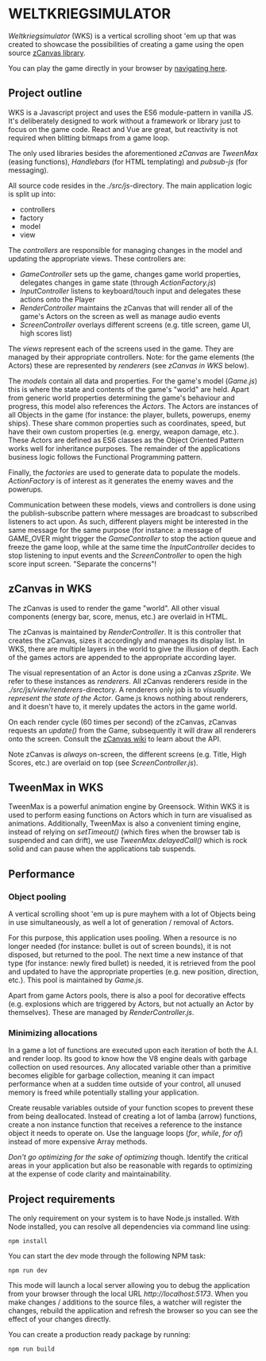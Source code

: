 # WELTKRIEGSIMULATOR

_Weltkriegsimulator_ (WKS) is a vertical scrolling shoot 'em up that was created to showcase the
possibilities of creating a game using the open source [zCanvas library](https://github.com/igorski/zCanvas).

You can play the game directly in your browser by [navigating here](https://www.igorski.nl/weltkriegsimulator).

## Project outline

WKS is a Javascript project and uses the ES6 module-pattern in vanilla JS. It's deliberately designed to work
without a framework or library just to focus on the game code. React and Vue are great, but reactivity
is not required when blitting bitmaps from a game loop.

The only used libraries besides the aforementioned _zCanvas_ are _TweenMax_ (easing functions),
_Handlebars_ (for HTML templating) and _pubsub-js_ (for messaging).

All source code resides in the _./src/js_-directory. The main application logic is split
up into:

 * controllers
 * factory
 * model
 * view

The _controllers_ are responsible for managing changes in the model and updating the appropriate views. These
controllers are:

 * _GameController_ sets up the game, changes game world properties, delegates changes in game state (through _ActionFactory.js_)
 * _InputController_ listens to keyboard/touch input and delegates these actions onto the Player
 * _RenderController_ maintains the zCanvas that will render all of the game's Actors on the screen as well as manage audio events
 * _ScreenController_ overlays different screens (e.g. title screen, game UI, high scores list)

The _views_ represent each of the screens used in the game. They are managed by their appropriate controllers.
Note: for the game elements (the Actors) these are represented by _renderers_ (see _zCanvas in WKS_ below).

The _models_ contain all data and properties. For the game's model (_Game.js_) this is where the
state and contents of the game's "world" are held. Apart from generic world properties determining the
game's behaviour and progress, this model also references the _Actors_. The Actors are instances of all
Objects in the game (for instance: the player, bullets, powerups, enemy ships). These share common properties
such as coordinates, speed, but have their own custom properties (e.g. energy, weapon damage, etc.). These
Actors are defined as ES6 classes as the Object Oriented Pattern works well for inheritance purposes. The
remainder of the applications business logic follows the Functional Programming pattern.

Finally, the _factories_ are used to generate data to populate the models. _ActionFactory_ is of interest as
it generates the enemy waves and the powerups.

Communication between these models, views and controllers is done using the publish-subscribe pattern where
messages are broadcast to subscribed listeners to act upon. As such, different players might be interested in
the same message for the same purpose (for instance: a message of GAME_OVER might trigger the _GameController_ to
stop the action queue and freeze the game loop, while at the same time the _InputController_ decides to stop
listening to input events and the _ScreenController_ to open the high score input screen. "Separate the concerns"!

## zCanvas in WKS

The zCanvas is used to render the game "world". All other visual components (energy bar, score, menus, etc.) are
overlaid in HTML.

The zCanvas is maintained by _RenderController_. It is this controller that creates the zCanvas, sizes it
accordingly and manages its display list. In WKS, there are multiple layers in the world to give the illusion
of depth. Each of the games actors are appended to the appropriate according layer.

The visual representation of an Actor is done using a zCanvas _zSprite_. We refer to these instances as
_renderers_. All zCanvas renderers reside in the _./src/js/view/renderers_-directory. A renderers only job is
to _visually represent the state of the Actor_. Game.js knows nothing about renderers, and it doesn't have to, it
merely updates the actors in the game world.

On each render cycle (60 times per second) of the zCanvas, zCanvas requests an _update()_ from the Game, subsequently
it will draw all renderers onto the screen. Consult the [zCanvas wiki](https://github.com/igorski/zCanvas/wiki) to
learn about the API.

Note zCanvas is _always_ on-screen, the different screens (e.g. Title, High Scores, etc.) are overlaid on top (see
_ScreenController.js_).

## TweenMax in WKS

TweenMax is a powerful animation engine by Greensock. Within WKS it is used to perform easing functions on
Actors which in turn are visualised as animations. Additionally, TweenMax is also a convenient timing engine, instead
of relying on _setTimeout()_ (which fires when the browser tab is suspended and can drift), we use _TweenMax.delayedCall()_
which is rock solid and can pause when the applications tab suspends.

## Performance

### Object pooling

A vertical scrolling shoot 'em up is pure mayhem with a lot of Objects being in use simultaneously, as well
a lot of generation / removal of Actors.

For this purpose, this application uses pooling. When a resource is no longer needed (for instance: bullet
is out of screen bounds), it is not disposed, but returned to the pool. The next time a new instance of
that type (for instance: newly fired bullet) is needed, it is retrieved from the pool and updated to have
the appropriate properties (e.g. new position, direction, etc.). This pool is maintained by _Game.js_.

Apart from game Actors pools, there is also a pool for decorative effects (e.g. explosions which are
triggered by Actors, but not actually an Actor by themselves). These are managed by _RenderController.js_.

### Minimizing allocations

In a game a lot of functions are executed upon each iteration of both the A.I. and render loop. Its good
to know how the V8 engine deals with garbage collection on used resources. Any allocated variable other
than a primitive becomes eligible for garbage collection, meaning it can impact performance when at a sudden
time outside of your control, all unused memory is freed while potentially stalling your application.

Create reusable variables outside of your function scopes to prevent these from being deallocated. Instead
of creating a lot of lamba (arrow) functions, create a non instance function that receives a reference to
the instance object it needs to operate on. Use the language loops (_for_, _while_, _for of_) instead of
more expensive Array methods.

_Don't go optimizing for the sake of optimizing_ though. Identify the critical areas in your application
but also be reasonable with regards to optimizing at the expense of code clarity and maintainability.

## Project requirements

The only requirement on your system is to have Node.js installed. With Node installed, you can resolve all
dependencies via command line using:

`npm install`

You can start the dev mode through the following NPM task:

`npm run dev`

This mode will launch a local server allowing you to debug the application from your browser through the
local URL _http://localhost:5173_. When you make changes / additions to the source files, a watcher will
register the changes, rebuild the application and refresh the browser so you can see the effect of your
changes directly.

You can create a production ready package by running:

`npm run build`
